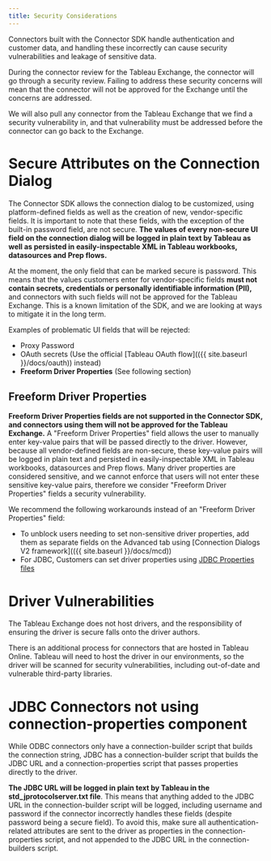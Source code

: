 ```yaml
---
title: Security Considerations
---
```


Connectors built with the Connector SDK handle authentication and customer data, and handling these incorrectly can cause security vulnerabilities and leakage of sensitive data.

During the connector review for the Tableau Exchange, the connector will go through a security review. Failing to address these security concerns will mean that the connector will not be approved for the Exchange until the concerns are addressed.

We will also pull any connector from the Tableau Exchange that we find a security vulnerability in, and that vulnerability must be addressed before the connector can go back to the Exchange.


# Secure Attributes on the Connection Dialog

The Connector SDK allows the connection dialog to be customized, using platform-defined fields as well as the creation of new, vendor-specific fields. It is important to note that these fields, with the exception of the built-in password field, are not secure. **The values of every non-secure UI field on the connection dialog will be logged in plain text by Tableau as well as persisted in easily-inspectable XML in Tableau workbooks, datasources and Prep flows.**

At the moment, the only field that can be marked secure is password. This means that the values customers enter for vendor-specific fields **must not contain secrets, credentials or personally identifiable information (PII),** and connectors with such fields will not be approved for the Tableau Exchange. This is a known limitation of the SDK, and we are looking at ways to mitigate it in the long term.

Examples of problematic UI fields that will be rejected:
- Proxy Password
- OAuth secrets (Use the official [Tableau OAuth flow](({{ site.baseurl }}/docs/oauth)) instead)
- **Freeform Driver Properties** (See following section)

## Freeform Driver Properties

**Freeform Driver Properties fields are not supported in the Connector SDK, and connectors using them will not be approved for the Tableau Exchange.** A "Freeform Driver Properties" field allows the user to manually enter key-value pairs that will be passed directly to the driver. However, because all vendor-defined fields are non-secure, these key-value pairs will be logged in plain text and persisted in easily-inspectable XML in Tableau workbooks, datasources and Prep flows. Many driver properties are considered sensitive, and we cannot enforce that users will not enter these sensitive key-value pairs, therefore we consider "Freeform Driver Properties" fields a security vulnerability.

We recommend the following workarounds instead of an "Freeform Driver Properties" field:
- To unblock users needing to set non-sensitive driver properties, add them as separate fields on the Advanced tab using [Connection Dialogs V2 framework](({{ site.baseurl }}/docs/mcd))
- For JDBC, Customers can set driver properties using [JDBC Properties files](https://kb.tableau.com/articles/howto/Customizing-JDBC-Connections)

# Driver Vulnerabilities

The Tableau Exchange does not host drivers, and the responsibility of ensuring the driver is secure falls onto the driver authors.

There is an additional process for connectors that are hosted in Tableau Online. Tableau will need to host the driver in our environments, so the driver will be scanned for security vulnerabilities, including out-of-date and vulnerable third-party libraries.

# JDBC Connectors not using connection-properties component

While ODBC connectors only have a connection-builder script that builds the connection string, JDBC has a connection-builder script that builds the JDBC URL and a connection-properties script that passes properties directly to the driver.

**The JDBC URL will be logged in plain text by Tableau in the std_jprotocolserver.txt file**. This means that anything added to the JDBC URL in the connection-builder script will be logged, including username and password if the connector incorrectly handles these fields (despite password being a secure field). To avoid this, make sure all authentication-related attributes are sent to the driver as properties in the connection-properties script, and not appended to the JDBC URL in the connection-builders script.


